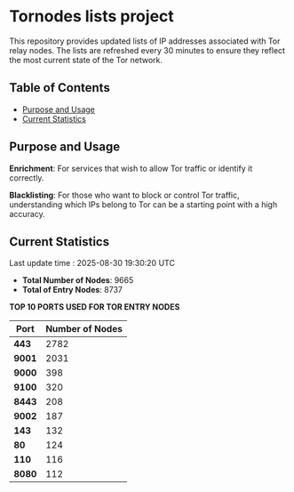 # Tornodes lists project

This repository provides updated lists of IP addresses associated with Tor relay nodes. The lists are refreshed every 30 minutes to ensure they reflect the most current state of the Tor network.

## Table of Contents

- [Purpose and Usage](#purpose-and-usage)
- [Current Statistics](#current-statistics)


## Purpose and Usage

**Enrichment**: For services that wish to allow Tor traffic or identify it correctly.

**Blacklisting**: For those who want to block or control Tor traffic, understanding which IPs belong to Tor can be a starting point with a high accuracy.

## Current Statistics

Last update time : 2025-08-30 19:30:20 UTC

- **Total Number of Nodes**: 9665
- **Total of Entry Nodes**: 8737

**TOP 10 PORTS USED FOR TOR ENTRY NODES**

| **Port** | **Number of Nodes** |
|------|-----------------|
| **443**   | 2782  |
| **9001**   | 2031  |
| **9000**   | 398  |
| **9100**   | 320  |
| **8443**   | 208  |
| **9002**   | 187  |
| **143**   | 132  |
| **80**   | 124  |
| **110**   | 116  |
| **8080**   | 112  |

